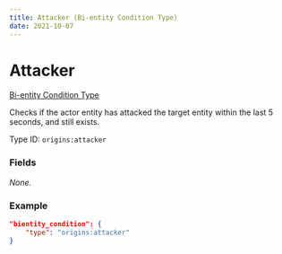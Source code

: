 ```yaml
---
title: Attacker (Bi-entity Condition Type)
date: 2021-10-07
---
```


# Attacker

[Bi-entity Condition Type](../bientity_condition_types.md)

Checks if the actor entity has attacked the target entity within the last 5 seconds, and still exists.

Type ID: `origins:attacker`

### Fields

_None._

### Example

```json
"bientity_condition": {
    "type": "origins:attacker"
}
```

